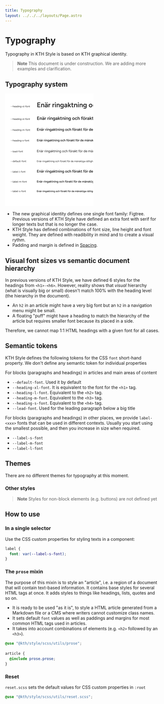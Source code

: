 ```yaml
---
title: Typography
layout: ../../../layouts/Page.astro
---
```


# Typography

Typography in KTH Style is based on KTH graphical identity.

> **Note**
> This document is under construction. We are adding more examples and clarification.

## Typography system

![](../../../images/typography-all-fonts.png)

- The new graphical identity defines one single font family: Figtree. Previous versions of KTH Style have defined an extra font with serif for longer texts but that is no longer the case.
- KTH Style has defined combinations of font size, line height and font weight. They are defined with readibility in mind and to create a visual rythm.
- Padding and margin is defined in [Spacing](./spacing.md).

## Visual font sizes vs semantic document hierarchy

In previous versions of KTH Style, we have defined 6 styles for the headings from `<h1>-<h6>`. However, reality shows that _visual_ hierarchy (what is visually big or small) doesn't match 100% with the heading level (the hierarchy in the document).

- An `h2` in an article might have a very big font but an `h2` in a navigation menu might be small.
- A floating "puff" might have a heading to match the hierarchy of the article but requires smaller font because its placed in a side.

Therefore, we cannot map 1:1 HTML headings with a given font for all cases.

## Semantic tokens

KTH Style defines the following tokens for the CSS `font` short-hand property. We don't define any semantic token for individual properties

For blocks (paragraphs and headings) in articles and main areas of content

- `--default-font`. Used it by default
- `--heading-xl-font`. It is equivalent to the font for the `<h1>` tag.
- `--heading-l-font`. Equivalent to the `<h2>` tag.
- `--heading-m-font`. Equivalent to the `<h3>` tag.
- `--heading-s-font`. Equivalent to the `<h4>` tag.
- `--lead-font`. Used for the leading paragraph below a big title

For blocks (paragraphs and headings) in other places, we provide `label-<xxx>` fonts that can be used in different contexts. Usually you start using the smallest possible, and then you increase in size when required.

- `--label-s-font`
- `--label-m-font`
- `--label-l-font`

## Themes

There are no different themes for typography at this moment.

### Other styles

> **Note**
> Styles for non-block elements (e.g. buttons) are not defined yet

## How to use

### In a single selector

Use the CSS custom properties for styling texts in a component:

```scss
label {
  font: var(--label-s-font);
}
```

### The `prose` mixin

The purpose of this mixin is to style an "article", i.e. a region of a document that will contain text-based information. It contains base styles for several HTML tags at once. It adds styles to things like headings, lists, quotes and so on.

- It is ready to be used "as it is", to style a HTML article generated from a Markdown file or a CMS where writers cannot customize class names.
- It sets default `font` values as well as paddings and margins for most common HTML tags used in articles.
- It takes into account combinations of elements (e.g. `<h2>` followed by an `<h3>`).

```scss
@use "@kth/style/scss/utils/prose";

article {
  @include prose.prose;
}
```

### Reset

`reset.scss` sets the default values for CSS custom properties in `:root`

```scss
@use "@kth/style/scss/utils/reset.scss";
```
